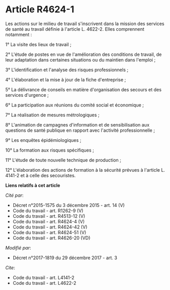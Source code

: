 # Article R4624-1

Les actions sur le milieu de travail s'inscrivent dans la mission des services de santé au travail définie à l'article L.
4622-2. Elles comprennent notamment : 

1° La visite des lieux de travail ; 

2° L'étude de postes en vue de l'amélioration des conditions de travail, de leur adaptation dans certaines situations ou du
maintien dans l'emploi ; 

3° L'identification et l'analyse des risques professionnels ; 

4° L'élaboration et la mise à jour de la fiche d'entreprise ; 

5° La délivrance de conseils en matière d'organisation des secours et des services d'urgence ; 

6° La participation aux réunions du           comité social et économique ; 

7° La réalisation de mesures métrologiques ; 

8° L'animation de campagnes d'information et de sensibilisation aux questions de santé publique en rapport avec l'activité
professionnelle ; 

9° Les enquêtes épidémiologiques ; 

10° La formation aux risques spécifiques ; 

11° L'étude de toute nouvelle technique de production ; 

12° L'élaboration des actions de formation à la sécurité prévues à l'article L. 4141-2 et à celle des secouristes.

**Liens relatifs à cet article**

_Cité par_:

  - Décret n°2015-1575 du 3 décembre 2015 - art. 14 (V)
  - Code du travail - art. R1262-9 (V)
  - Code du travail - art. R4513-12 (V)
  - Code du travail - art. R4624-4 (V)
  - Code du travail - art. R4624-42 (V)
  - Code du travail - art. R4624-51 (V)
  - Code du travail - art. R4626-20 (VD)

_Modifié par_:

  - Décret n°2017-1819 du 29 décembre 2017 - art. 3

_Cite_:

  - Code du travail - art. L4141-2
  - Code du travail - art. L4622-2
